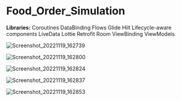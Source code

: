 # Food_Order_Simulation

**Libraries:**
Coroutines
DataBinding
Flows
Glide
Hilt
Lifecycle-aware components
LiveData
Lottie 
Retrofit
Room
ViewBinding
ViewModels


![Screenshot_20221119_162739](https://user-images.githubusercontent.com/9689942/202850872-e26d41b6-7d1a-4a84-ab62-205bf9227d06.png)

![Screenshot_20221119_162800](https://user-images.githubusercontent.com/9689942/202850877-ce846bbd-10de-4bc2-99b4-c64d46bccdc8.png)

![Screenshot_20221119_162824](https://user-images.githubusercontent.com/9689942/202850881-31354753-ecf6-452a-a81f-5463bae2c963.png)

![Screenshot_20221119_162837](https://user-images.githubusercontent.com/9689942/202850886-49fd599c-9777-4358-8ade-568fc0a80701.png)

![Screenshot_20221119_162853](https://user-images.githubusercontent.com/9689942/202850890-a65a741e-1b5c-4f6a-aa34-a918616a1553.png)
